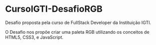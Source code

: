 # CursoIGTI-DesafioRGB

Desafio proposta pela curso de FullStack Developer da Instituição IGTI.

O Desafio nos propôe criar uma paleta RGB utilizando os conceitos de HTML5, CSS3, e JavaScript.
